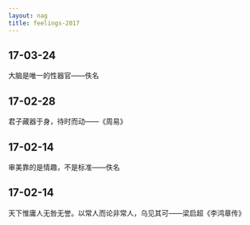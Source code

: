 ```yaml
---
layout: nag
title: feelings-2017
---
```


## 17-03-24

大脑是唯一的性器官——佚名

## 17-02-28

君子藏器于身，待时而动——《周易》

## 17-02-14

审美靠的是情趣，不是标准——佚名

## 17-02-14

天下惟庸人无咎无誉。以常人而论非常人，乌见其可——梁启超《李鸿章传》
